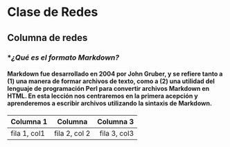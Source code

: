 # Clase de Redes
## Columna de redes
### **¿Qué es el formato Markdown?*
#### Markdown fue desarrollado en 2004 por John Gruber, y se refiere tanto a (1) una manera de formar archivos de texto, como a (2) una utilidad del lenguaje de programación Perl para convertir archivos Markdown en HTML. En esta lección nos centraremos en la primera acepción y aprenderemos a escribir archivos utilizando la sintaxis de Markdown.



| Columna 1 | Columna | Columna 3 |
|-----------|:-------:|----------:|
|fila 1, col1| fila 2, col 2| fila 3, col3|

